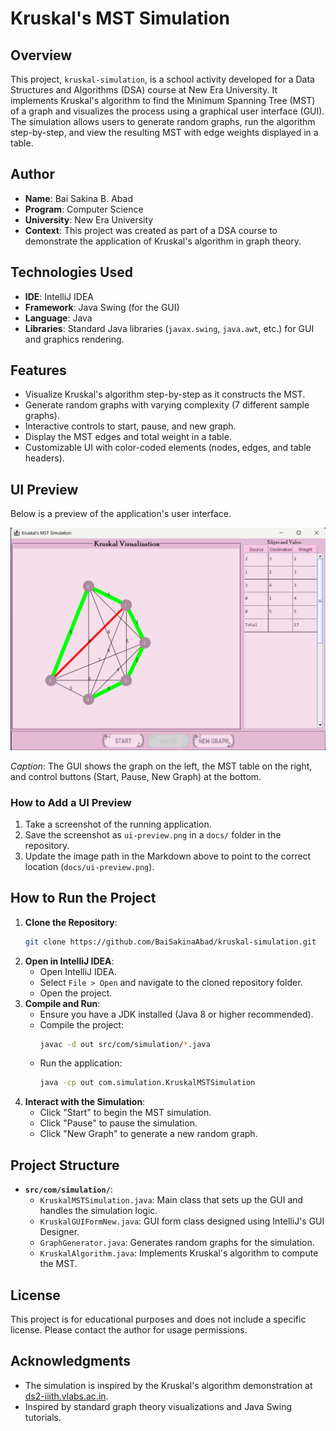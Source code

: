 # Kruskal's MST Simulation

## Overview
This project, `kruskal-simulation`, is a school activity developed for a Data Structures and Algorithms (DSA) course at New Era University. It implements Kruskal's algorithm to find the Minimum Spanning Tree (MST) of a graph and visualizes the process using a graphical user interface (GUI). The simulation allows users to generate random graphs, run the algorithm step-by-step, and view the resulting MST with edge weights displayed in a table.

## Author
- **Name**: Bai Sakina B. Abad  
- **Program**: Computer Science  
- **University**: New Era University  
- **Context**: This project was created as part of a DSA course to demonstrate the application of Kruskal's algorithm in graph theory.

## Technologies Used
- **IDE**: IntelliJ IDEA  
- **Framework**: Java Swing (for the GUI)  
- **Language**: Java  
- **Libraries**: Standard Java libraries (`javax.swing`, `java.awt`, etc.) for GUI and graphics rendering.

## Features
- Visualize Kruskal's algorithm step-by-step as it constructs the MST.
- Generate random graphs with varying complexity (7 different sample graphs).
- Interactive controls to start, pause, and new graph.
- Display the MST edges and total weight in a table.
- Customizable UI with color-coded elements (nodes, edges, and table headers).

## UI Preview
Below is a preview of the application's user interface. 

![UI Preview](src/resources/ui_preview.png)

*Caption*: The GUI shows the graph on the left, the MST table on the right, and control buttons (Start, Pause, New Graph) at the bottom.

### How to Add a UI Preview
1. Take a screenshot of the running application.
2. Save the screenshot as `ui-preview.png` in a `docs/` folder in the repository.
3. Update the image path in the Markdown above to point to the correct location (`docs/ui-preview.png`).

## How to Run the Project
1. **Clone the Repository**:
   ```bash
   git clone https://github.com/BaiSakinaAbad/kruskal-simulation.git
   ```
2. **Open in IntelliJ IDEA**:
   - Open IntelliJ IDEA.
   - Select `File > Open` and navigate to the cloned repository folder.
   - Open the project.
3. **Compile and Run**:
   - Ensure you have a JDK installed (Java 8 or higher recommended).
   - Compile the project:
     ```bash
     javac -d out src/com/simulation/*.java
     ```
   - Run the application:
     ```bash
     java -cp out com.simulation.KruskalMSTSimulation
     ```
4. **Interact with the Simulation**:
   - Click "Start" to begin the MST simulation.
   - Click "Pause" to pause the simulation.
   - Click "New Graph" to generate a new random graph.

## Project Structure
- **`src/com/simulation/`**:
  - `KruskalMSTSimulation.java`: Main class that sets up the GUI and handles the simulation logic.
  - `KruskalGUIFormNew.java`: GUI form class designed using IntelliJ's GUI Designer.
  - `GraphGenerator.java`: Generates random graphs for the simulation.
  - `KruskalAlgorithm.java`: Implements Kruskal's algorithm to compute the MST.

## License
This project is for educational purposes and does not include a specific license. Please contact the author for usage permissions.

## Acknowledgments
- The simulation is inspired by the Kruskal's algorithm demonstration at [ds2-iiith.vlabs.ac.in](https://ds2-iiith.vlabs.ac.in/exp/min-spanning-trees/kruskals-algorithm/mst_kruskal_demo.html).
- Inspired by standard graph theory visualizations and Java Swing tutorials.